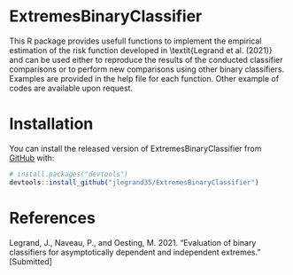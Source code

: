 # ExtremesBinaryClassifier

This R package provides usefull functions to implement the empirical estimation of the risk function developed in \textit{Legrand et al. (2021)} and can be used either to reproduce the results of the conducted classifier comparisons or to perform new comparisons using other binary classifiers.
Examples are provided in the help file for each function.
Other example of codes are available upon request.

# Installation

You can install the released version of ExtremesBinaryClassifier from [GitHub](https://github.com/) with:

``` r
# install.packages("devtools")
devtools::install_github("jlegrand35/ExtremesBinaryClassifier")
```

# References

Legrand, J., Naveau, P., and Oesting, M. 2021. “Evaluation of binary classifiers for asymptotically dependent and independent extremes.” [Submitted]
